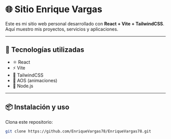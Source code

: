 # 🌐 Sitio Enrique Vargas

Este es mi sitio web personal desarrollado con **React + Vite + TailwindCSS**.  
Aquí muestro mis proyectos, servicios y aplicaciones.

---

## 🚀 Tecnologías utilizadas
- ⚛️ React
- ⚡ Vite
- 🎨 TailwindCSS
- 📱 AOS (animaciones)
- 🔧 Node.js

---

## 📦 Instalación y uso

Clona este repositorio:

```bash
git clone https://github.com/EnriqueVargas78/EnriqueVargas78.git
